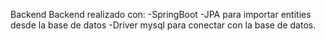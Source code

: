 Backend
Backend realizado con:
-SpringBoot
-JPA para importar entities desde la base de datos
-Driver mysql para conectar con la base de datos.
